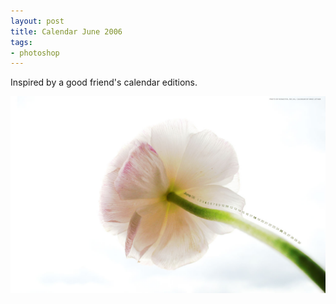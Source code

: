 ```yaml
---
layout: post
title: Calendar June 2006
tags:
- photoshop
---
```


Inspired by a good friend's calendar editions.

![June 2006](https://github.com/lthr/calendar-june-2006/raw/master/june06.jpg)